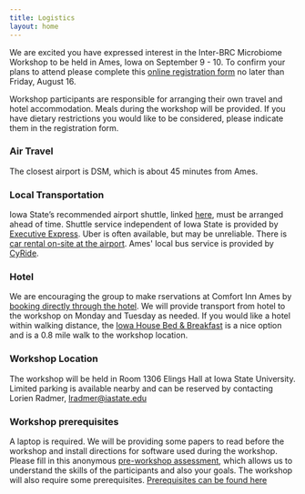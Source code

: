 ```yaml
---
title: Logistics
layout: home
---
```


We are excited you have expressed interest in the Inter-BRC Microbiome Workshop to be held in Ames, Iowa on September 9 - 10.  To confirm your plans to attend please complete this [online registration form](https://docs.google.com/forms/d/e/1FAIpQLSfR9CHtMowWZBK-ZRhNPGEkUa-S-qxNZWnEr9yJS5MvVDb4rA/viewform) no later than Friday, August 16.

Workshop participants are responsible for arranging their own travel and hotel accommodation. Meals during the workshop will be provided. If you have dietary restrictions you would like to be considered, please indicate them in the registration form.

### Air Travel
The closest airport is DSM, which is about 45 minutes from Ames.  

 
### Local Transportation
Iowa State’s recommended airport shuttle, linked [here](https://www.transportation.iastate.edu/airport-shuttle), must be arranged ahead of time. Shuttle service independent of Iowa State is provided by [Executive Express](https://www.executiveexpress.biz/). Uber is often available, but may be unreliable. There is [car rental on-site at the airport](https://www.flydsm.com/at-the-airport/ground-transportation/car-rentals). Ames' local bus service is provided by [CyRide](https://www.cyride.com/home).

### Hotel
We are encouraging the group to make rservations at Comfort Inn Ames by [booking directly through the hotel](https://www.choicehotels.com/iowa/ames/comfort-inn-hotels). We will provide transport from hotel to the workshop on Monday and Tuesday as needed.  If you would like a hotel within walking distance, the [Iowa House Bed & Breakfast](https://iowahouseames.com/) is a nice option and is a 0.8 mile walk to the workshop location.

### Workshop Location
The workshop will be held in Room 1306 Elings Hall at Iowa State University. Limited parking is available nearby and can be reserved by contacting Lorien Radmer, lradmer@iastate.edu 

### Workshop prerequisites
A laptop is required.  We will be providing some papers to read before the workshop and install directions for software used during the workshop. Please fill in this anonymous [pre-workshop assessment](https://forms.gle/1Q2qT3F799v35P8x5), which allows us to understand the skills of the participants and also your goals.  The workshop will also require some prerequisites. [Prerequisites can be found here](https://www.germslab.org/interbrc-microbiome/prep.html)
